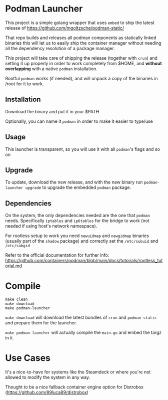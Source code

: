 # Podman Launcher

This project is a simple golang wrapper that uses `embed` to ship the latest release
of https://github.com/mgoltzsche/podman-static/

That repo builds and releases all podman components as statically linked binaries
this will let us to easily ship the container manager without needing all the
dependency resolution of a package manager.

This project will take care of shipping the release (together with `crun`) and
setting it up properly in order to work completely from $HOME, and **without overlapping**
with a native `podman` installation.

Rootful `podman` works (if needed), and will unpack a copy of the binaries in /root for it to
work.

## Installation

Download the binary and put it in your $PATH

Optionally, you can name it `podman` in order to make it easier to type/use

## Usage

This launcher is transparent, so you will use it with all `podman`'s flags and so on

## Upgrade

To update, download the new release, and with the new binary run `podman-launcher upgrade`
to upgrade the embedded `podman` package.

## Dependencies

On the system, the only dependencies needed are the one that `podman` needs.
Specifically `iptables` and `ip6tables` for the bridge to work (not needed if using host's network namespace). 

For rootless setup to work you need `newuidmap` and `newgidmap` binaries (usually
part of the `shadow` package) and correctly set the `/etc/subuid` and `/etc/subgid`

Refer to the official documentation for further info: https://github.com/containers/podman/blob/main/docs/tutorials/rootless_tutorial.md

# Compile

```console
make clean
make download
make podman-launcher
```

`make download` will download the latest bundles of `crun` and `podman-static` and
prepare them for the launcher.

`make podman-launcher` will actually compile the `main.go` and embed the targz in it.

# Use Cases

It's a nice-to-have for systems like the Steamdeck or where you're not allowed
to modify the system in any way.

Thought to be a nice fallback container engine option for Distrobox (https://github.com/89luca89/distrobox)
